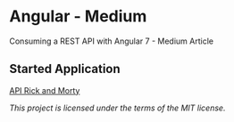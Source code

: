 # Angular - Medium

<p>Consuming a REST API with Angular 7 - Medium Article</p>

## Started Application

[API Rick and Morty](https://rickandmortyapi.com/)

<i>This project is licensed under the terms of the MIT license.</i>
